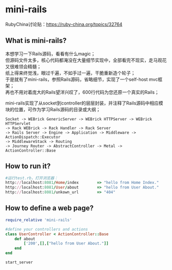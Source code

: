 mini-rails  
=====================
RubyChina讨论贴：<a href="https://ruby-china.org/topics/32764" target="_blank">https://ruby-china.org/topics/32764</a>

## What is mini-rails?

本想学习一下Rails源码，看看有什么magic；<br />
但源码文件太多，核心代码都淹没在大量细节实现中，全部看完不现实，走马观花又很难领会精髓； <br />
纸上得来终觉浅，眼过千遍，不如手过一遍，干脆重新造个轮子；<br />
于是就有了mini-rails，参照Rails源码，省略细节，实现了一个self-host mvc框架；<br />
再也不用对着庞大的Rails望洋兴叹了，600行代码为您还原一个真实的Rails；<br />

mini-rails实现了从socket到controller的层层封装，并注释了Rails源码中相应模块的位置，可作为学习Rails源码的目录或大纲；<br />
```
Socket -> WEBrick GenericServer -> WEBrick HTTPServer -> WEBrick HTTPServlet
-> Rack WEBrick -> Rack Handler -> Rack Server
-> Rails Server -> Engine -> Application -> Middleware -> ActionDispatch::Executor
-> MiddlewareStack -> Routing
-> Journey Router -> AbstractController -> Metal -> ActionController::Base
```

## How to run it?
```ruby
#运行test.rb，打开浏览器：
http://localhost:8081/Home/index        => "hello from Home Index."
http://localhost:8081/User/about        => "hello from User About."
http://localhost:8081/unkown_url        => "404"
```

## How to define a web page?
```ruby
require_relative 'mini-rails'

#define your controllers and actions
class UserController < ActionController::Base
    def about
        ['200',[],["hello from User About."]]
    end
end

start_server

```
